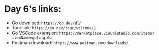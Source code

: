 # Day 6's links:

*   Go download: `https://go.dev/dl/`
*   Tour link: `https://go.dev/tour/welcome/1`
*   Go VSCode extension: `https://marketplace.visualstudio.com/items?itemName=golang.Go`
*   Postman download: `https://www.postman.com/downloads/`
